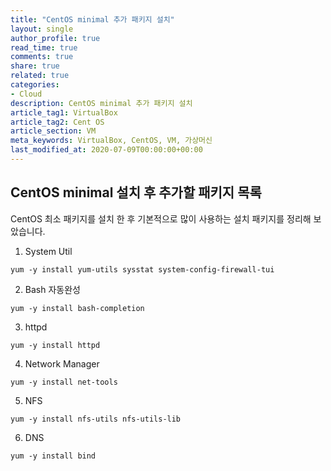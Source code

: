 ```yaml
---
title: "CentOS minimal 추가 패키지 설치"
layout: single
author_profile: true
read_time: true
comments: true
share: true
related: true
categories:
- Cloud
description: CentOS minimal 추가 패키지 설치
article_tag1: VirtualBox
article_tag2: Cent OS
article_section: VM
meta_keywords: VirtualBox, CentOS, VM, 가상머신
last_modified_at: 2020-07-09T00:00:00+00:00
---
```

## CentOS minimal 설치 후 추가할 패키지 목록

CentOS 최소 패키지를 설치 한 후 기본적으로 많이 사용하는 설치 패키지를 정리해 보았습니다.

1. System Util

~~~
yum -y install yum-utils sysstat system-config-firewall-tui
~~~

2. Bash 자동완성

~~~
yum -y install bash-completion
~~~

3. httpd

~~~
yum -y install httpd
~~~

4. Network Manager

~~~
yum -y install net-tools
~~~

5. NFS

~~~
yum -y install nfs-utils nfs-utils-lib
~~~

6. DNS

~~~
yum -y install bind
~~~